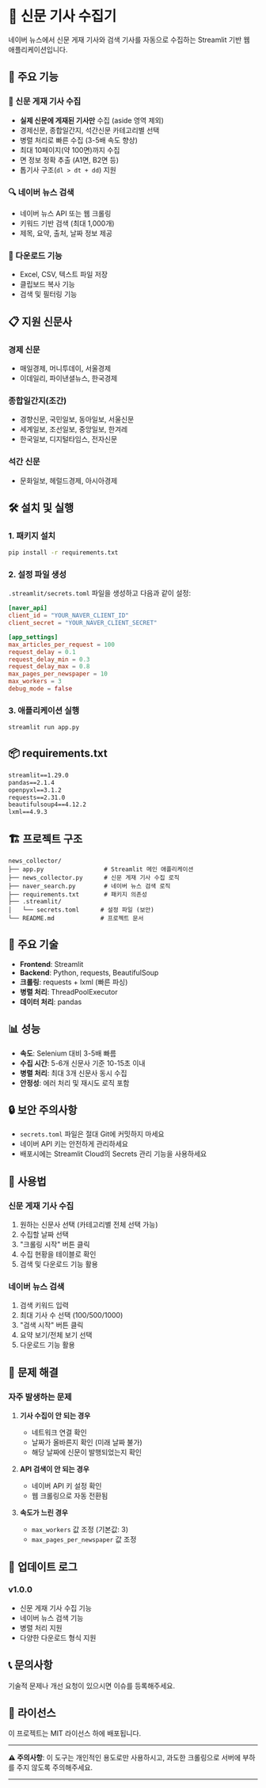 # 📰 신문 기사 수집기

네이버 뉴스에서 신문 게재 기사와 검색 기사를 자동으로 수집하는 Streamlit 기반 웹 애플리케이션입니다.

## 🚀 주요 기능

### 📰 신문 게재 기사 수집
- **실제 신문에 게재된 기사만** 수집 (aside 영역 제외)
- 경제신문, 종합일간지, 석간신문 카테고리별 선택
- 병렬 처리로 빠른 수집 (3-5배 속도 향상)
- 최대 10페이지(약 100면)까지 수집
- 면 정보 정확 추출 (A1면, B2면 등)
- 톱기사 구조(`dl > dt + dd`) 지원

### 🔍 네이버 뉴스 검색
- 네이버 뉴스 API 또는 웹 크롤링
- 키워드 기반 검색 (최대 1,000개)
- 제목, 요약, 출처, 날짜 정보 제공

### 💾 다운로드 기능
- Excel, CSV, 텍스트 파일 저장
- 클립보드 복사 기능
- 검색 및 필터링 기능

## 📋 지원 신문사

### 경제 신문
- 매일경제, 머니투데이, 서울경제
- 이데일리, 파이낸셜뉴스, 한국경제

### 종합일간지(조간)
- 경향신문, 국민일보, 동아일보, 서울신문
- 세계일보, 조선일보, 중앙일보, 한겨레
- 한국일보, 디지털타임스, 전자신문

### 석간 신문
- 문화일보, 헤럴드경제, 아시아경제

## 🛠️ 설치 및 실행

### 1. 패키지 설치
```bash
pip install -r requirements.txt
```

### 2. 설정 파일 생성
`.streamlit/secrets.toml` 파일을 생성하고 다음과 같이 설정:

```toml
[naver_api]
client_id = "YOUR_NAVER_CLIENT_ID"
client_secret = "YOUR_NAVER_CLIENT_SECRET"

[app_settings]
max_articles_per_request = 100
request_delay = 0.1
request_delay_min = 0.3
request_delay_max = 0.8
max_pages_per_newspaper = 10
max_workers = 3
debug_mode = false
```

### 3. 애플리케이션 실행
```bash
streamlit run app.py
```

## 📦 requirements.txt

```txt
streamlit==1.29.0
pandas==2.1.4
openpyxl==3.1.2
requests==2.31.0
beautifulsoup4==4.12.2
lxml==4.9.3
```

## 🏗️ 프로젝트 구조

```
news_collector/
├── app.py                 # Streamlit 메인 애플리케이션
├── news_collector.py      # 신문 게재 기사 수집 로직
├── naver_search.py        # 네이버 뉴스 검색 로직
├── requirements.txt       # 패키지 의존성
├── .streamlit/
│   └── secrets.toml      # 설정 파일 (보안)
└── README.md             # 프로젝트 문서
```

## 🔧 주요 기술

- **Frontend**: Streamlit
- **Backend**: Python, requests, BeautifulSoup
- **크롤링**: requests + lxml (빠른 파싱)
- **병렬 처리**: ThreadPoolExecutor
- **데이터 처리**: pandas

## 📊 성능

- **속도**: Selenium 대비 3-5배 빠름
- **수집 시간**: 5-6개 신문사 기준 10-15초 이내
- **병렬 처리**: 최대 3개 신문사 동시 수집
- **안정성**: 에러 처리 및 재시도 로직 포함

## 🔒 보안 주의사항

- `secrets.toml` 파일은 절대 Git에 커밋하지 마세요
- 네이버 API 키는 안전하게 관리하세요
- 배포시에는 Streamlit Cloud의 Secrets 관리 기능을 사용하세요

## 📖 사용법

### 신문 게재 기사 수집
1. 원하는 신문사 선택 (카테고리별 전체 선택 가능)
2. 수집할 날짜 선택
3. "크롤링 시작" 버튼 클릭
4. 수집 현황을 테이블로 확인
5. 검색 및 다운로드 기능 활용

### 네이버 뉴스 검색
1. 검색 키워드 입력
2. 최대 기사 수 선택 (100/500/1000)
3. "검색 시작" 버튼 클릭
4. 요약 보기/전체 보기 선택
5. 다운로드 기능 활용

## 🐛 문제 해결

### 자주 발생하는 문제

1. **기사 수집이 안 되는 경우**
   - 네트워크 연결 확인
   - 날짜가 올바른지 확인 (미래 날짜 불가)
   - 해당 날짜에 신문이 발행되었는지 확인

2. **API 검색이 안 되는 경우**
   - 네이버 API 키 설정 확인
   - 웹 크롤링으로 자동 전환됨

3. **속도가 느린 경우**
   - `max_workers` 값 조정 (기본값: 3)
   - `max_pages_per_newspaper` 값 조정

## 🔄 업데이트 로그

### v1.0.0
- 신문 게재 기사 수집 기능
- 네이버 뉴스 검색 기능
- 병렬 처리 지원
- 다양한 다운로드 형식 지원

## 📞 문의사항

기술적 문제나 개선 요청이 있으시면 이슈를 등록해주세요.

## 📄 라이선스

이 프로젝트는 MIT 라이선스 하에 배포됩니다.

---

**⚠️ 주의사항**: 이 도구는 개인적인 용도로만 사용하시고, 과도한 크롤링으로 서버에 부하를 주지 않도록 주의해주세요.

---